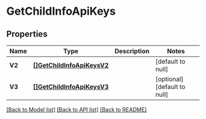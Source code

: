 # GetChildInfoApiKeys

## Properties
Name | Type | Description | Notes
------------ | ------------- | ------------- | -------------
**V2** | [**[]GetChildInfoApiKeysV2**](GetChildInfoApiKeysV2.md) |  | [default to null]
**V3** | [**[]GetChildInfoApiKeysV3**](GetChildInfoApiKeysV3.md) |  | [optional] [default to null]

[[Back to Model list]](../README.md#documentation-for-models) [[Back to API list]](../README.md#documentation-for-api-endpoints) [[Back to README]](../README.md)


